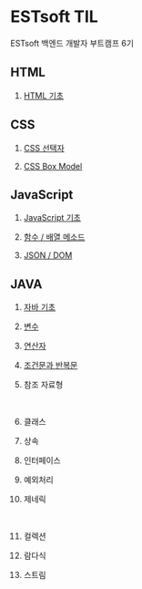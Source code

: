 # ESTsoft TIL
ESTsoft 백엔드 개발자 부트캠프 6기

## HTML

1. [HTML 기초](html\html_240807.md)

## CSS

1. [CSS 선택자](css\css_240808.md)

2. [CSS Box Model](css\css_240809.md)

## JavaScript

1. [JavaScript 기초](javascript\js_240812.md)

2. [함수 / 배열 메소드](javascript\js_240813.md)

3. [JSON / DOM](javascript\js_240814.md)

## JAVA

1. [자바 기초](java/java_240830.md)

2. [변수](java/java_240902.md)

3. [연산자](java/java_240903.md)

4. [조건문과 반복문](java/java_240904.md)

5. 참조 자료형

<br>

6. 클래스

7. 상속

8. 인터페이스

9. 예외처리

10. 제네릭

<br>

11. 컬렉션

12. 람다식

13. 스트림
